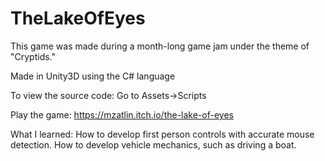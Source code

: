 # TheLakeOfEyes
This game was made during a month-long game jam under the theme of "Cryptids."

Made in Unity3D using the C# language

To view the source code:
Go to Assets->Scripts

Play the game: https://mzatlin.itch.io/the-lake-of-eyes

What I learned: 
How to develop first person controls with accurate mouse detection.
How to develop vehicle mechanics, such as driving a boat. 
